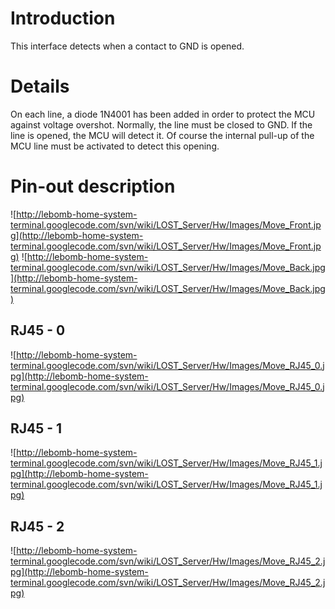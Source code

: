 # Introduction #

This interface detects when a contact to GND is opened.


# Details #

On each line, a diode 1N4001 has been added in order to protect the MCU against voltage overshot.
Normally, the line must be closed to GND.
If the line is opened, the MCU will detect it.
Of course the internal pull-up of the MCU line must be activated to detect this opening.

# Pin-out description #


![http://lebomb-home-system-terminal.googlecode.com/svn/wiki/LOST_Server/Hw/Images/Move_Front.jpg](http://lebomb-home-system-terminal.googlecode.com/svn/wiki/LOST_Server/Hw/Images/Move_Front.jpg)
![http://lebomb-home-system-terminal.googlecode.com/svn/wiki/LOST_Server/Hw/Images/Move_Back.jpg](http://lebomb-home-system-terminal.googlecode.com/svn/wiki/LOST_Server/Hw/Images/Move_Back.jpg)

## RJ45 - 0 ##

![http://lebomb-home-system-terminal.googlecode.com/svn/wiki/LOST_Server/Hw/Images/Move_RJ45_0.jpg](http://lebomb-home-system-terminal.googlecode.com/svn/wiki/LOST_Server/Hw/Images/Move_RJ45_0.jpg)

## RJ45 - 1 ##

![http://lebomb-home-system-terminal.googlecode.com/svn/wiki/LOST_Server/Hw/Images/Move_RJ45_1.jpg](http://lebomb-home-system-terminal.googlecode.com/svn/wiki/LOST_Server/Hw/Images/Move_RJ45_1.jpg)

## RJ45 - 2 ##

![http://lebomb-home-system-terminal.googlecode.com/svn/wiki/LOST_Server/Hw/Images/Move_RJ45_2.jpg](http://lebomb-home-system-terminal.googlecode.com/svn/wiki/LOST_Server/Hw/Images/Move_RJ45_2.jpg)